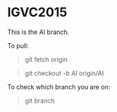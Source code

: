 IGVC2015 
========

This is the AI branch.

To pull:

> git fetch origin

> git checkout -b AI origin/AI

To check which branch you are on:

> git branch


